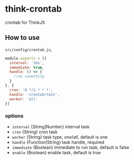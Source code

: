 # think-crontab

crontab for ThinkJS

## How to use

`src/config/crontab.js`,

```js
module.exports = [{
  interval: '10s',
  immediate: true,
  handle: () => {
    //do something
  }
}, {
  cron: '0 */1 * * *',
  handle: 'crontab/test',
  worker: 'all'
}]
```

### options

* `interval` {String|Number} interval task
* `cron` {String} cron task
* `worker` {String} task type, *one*/*all*, default is one
* `handle` {Function|String} task handle, required
* `immediate` {Boolean} immediate to run task, default is false
* `enable` {Boolean} enable task, default is true